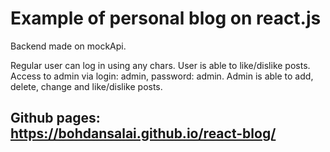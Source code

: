 # Example of personal blog on react.js 
Backend made on mockApi. 

Regular user can log in using any chars. User is able to like/dislike posts. Access to admin via login: admin, password: admin. Admin is able to add, delete, change and like/dislike posts.

## Github pages: https://bohdansalai.github.io/react-blog/
